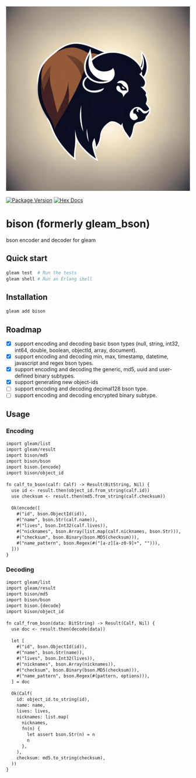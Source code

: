 ![bison](https://raw.githubusercontent.com/massivefermion/bison/main/logo.png)

[![Package Version](https://img.shields.io/hexpm/v/bison)](https://hex.pm/packages/bison)
[![Hex Docs](https://img.shields.io/badge/hex-docs-ffaff3)](https://hexdocs.pm/bison/)

# bison (formerly gleam_bson)

bson encoder and decoder for gleam

## Quick start

```sh
gleam test  # Run the tests
gleam shell # Run an Erlang shell
```

## Installation

```sh
gleam add bison
```

## Roadmap

- [x] support encoding and decoding basic bson types (null, string, int32, int64, double, boolean, objectId, array, document).
- [x] support encoding and decoding min, max, timestamp, datetime, javascript and regex bson types.
- [x] support encoding and decoding the generic, md5, uuid and user-defined binary subtypes.
- [x] support generating new object-ids
- [ ] support encoding and decoding decimal128 bson type.
- [ ] support encoding and decoding encrypted binary subtype.

## Usage

### Encoding

```gleam
import gleam/list
import gleam/result
import bison/md5
import bison/bson
import bison.{encode}
import bison/object_id

fn calf_to_bson(calf: Calf) -> Result(BitString, Nil) {
  use id <- result.then(object_id.from_string(calf.id))
  use checksum <- result.then(md5.from_string(calf.checksum))

  Ok(encode([
    #("id", bson.ObjectId(id)),
    #("name", bson.Str(calf.name)),
    #("lives", bson.Int32(calf.lives)),
    #("nicknames", bson.Array(list.map(calf.nicknames, bson.Str))),
    #("checksum", bson.Binary(bson.MD5(checksum))),
    #("name_pattern", bson.Regex(#("[a-z][a-z0-9]+", ""))),
  ]))
}
```

### Decoding

```gleam
import gleam/list
import gleam/result
import bison/md5
import bison/bson
import bison.{decode}
import bison/object_id

fn calf_from_bson(data: BitString) -> Result(Calf, Nil) {
  use doc <- result.then(decode(data))

  let [
    #("id", bson.ObjectId(id)),
    #("name", bson.Str(name)),
    #("lives", bson.Int32(lives)),
    #("nicknames", bson.Array(nicknames)),
    #("checksum", bson.Binary(bson.MD5(checksum))),
    #("name_pattern", bson.Regex(#(pattern, options))),
  ] = doc

  Ok(Calf(
    id: object_id.to_string(id),
    name: name,
    lives: lives,
    nicknames: list.map(
      nicknames,
      fn(n) {
        let assert bson.Str(n) = n
        n
      },
    ),
    checksum: md5.to_string(checksum),
  ))
}
```
